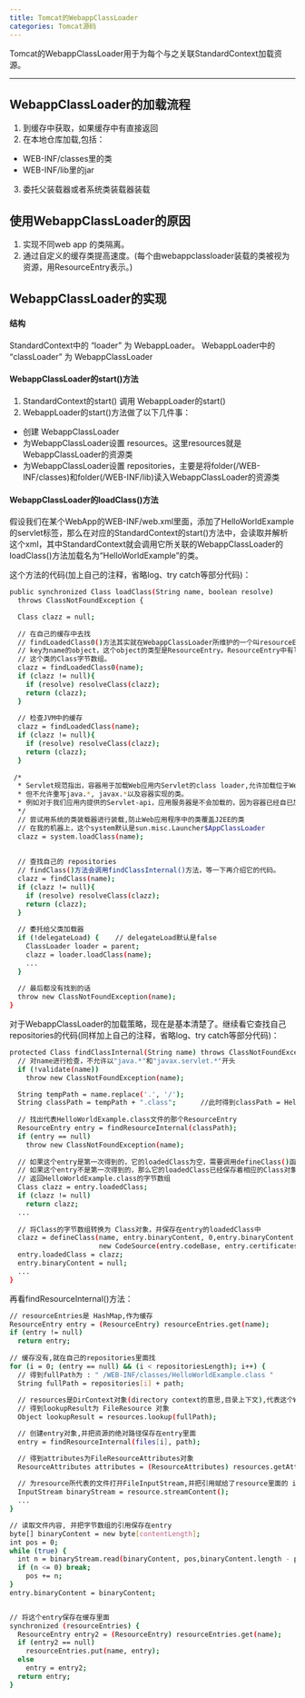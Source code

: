 ```yaml
---
title: Tomcat的WebappClassLoader
categories: Tomcat源码
---
```


Tomcat的WebappClassLoader用于为每个与之关联StandardContext加载资源。

<!--more-->

---

## WebappClassLoader的加载流程
1. 到缓存中获取，如果缓存中有直接返回
2. 在本地仓库加载,包括：
 * WEB-INF/classes里的类
 * WEB-INF/lib里的jar
3. 委托父装载器或者系统类装载器装载

## 使用WebappClassLoader的原因
1. 实现不同web app 的类隔离。
2. 通过自定义的缓存类提高速度。(每个由webappclassloader装载的类被视为资源，用ResourceEntry表示。)

## WebappClassLoader的实现

#### 结构
StandardContext中的 “loader” 为 WebappLoader。
WebappLoader中的 “classLoader” 为 WebappClassLoader

#### WebappClassLoader的start()方法

1. StandardContext的start() 调用 WebappLoader的start()
2. WebappLoader的start()方法做了以下几件事：
 * 创建 WebappClassLoader
 * 为WebappClassLoader设置 resources。这里resources就是WebappClassLoader的资源类
 * 为WebappClassLoader设置 repositories，主要是将folder(/WEB-INF/classes)和folder(/WEB-INF/lib)读入WebappClassLoader的资源类


#### WebappClassLoader的loadClass()方法

假设我们在某个WebApp的WEB-INF/web.xml里面，添加了HelloWorldExample的servlet标签，那么在对应的StandardContext的start()方法中，会读取并解析这个xml，其中StandardContext就会调用它所关联的WebappClassLoader的loadClass()方法加载名为“HelloWorldExample”的类。

这个方法的代码(加上自己的注释，省略log、try catch等部分代码)：
```bash
public synchronized Class loadClass(String name, boolean resolve)
  throws ClassNotFoundException {

  Class clazz = null;
  
  // 在自己的缓存中去找
  // findLoadedClass0()方法其实就在WebappClassLoader所维护的一个叫resourceEntries的HashMap中找
  // key为name的object，这个object的类型是ResourceEntry。ResourceEntry中有loadedClass引用，表示
  // 这个类的Class字节数组。
  clazz = findLoadedClass0(name);
  if (clazz != null){
    if (resolve) resolveClass(clazz);
    return (clazz);
  }
    
  // 检查JVM中的缓存
  clazz = findLoadedClass(name);
  if (clazz != null){
    if (resolve) resolveClass(clazz);
    return (clazz);
  }
  
 /*
  * Servlet规范指出，容器用于加载Web应用内Servlet的class loader,允许加载位于Web应用内的资源。
  * 但不允许重写java.*, javax.*以及容器实现的类。
  * 例如对于我们应用内提供的Servlet-api，应用服务器是不会加载的，因为容器已经自已加载过了。
  */
  // 尝试用系统的类装载器进行装载,防止Web应用程序中的类覆盖J2EE的类
  // 在我的机器上，这个system默认是sun.misc.Launcher$AppClassLoader
  clazz = system.loadClass(name);
  
  
  // 查找自己的 repositories
  // findClass()方法会调用findClassInternal()方法，等一下再介绍它的代码。
  clazz = findClass(name);
  if (clazz != null){
    if (resolve) resolveClass(clazz);
    return (clazz);
  }
  
  // 委托给父类加载器
  if (!delegateLoad) {    // delegateLoad默认是false
    ClassLoader loader = parent;
    clazz = loader.loadClass(name);
    ...
  }
  
  // 最后都没有找到的话
  throw new ClassNotFoundException(name);
}
```
对于WebappClassLoader的加载策略，现在是基本清楚了。继续看它查找自己repositories的代码(同样加上自己的注释，省略log、try catch等部分代码)：
```bash
protected Class findClassInternal(String name) throws ClassNotFoundException{
  // 对name进行检查，不允许以"java.*"和"javax.servlet.*"开头
  if (!validate(name))
    throw new ClassNotFoundException(name);

  String tempPath = name.replace('.', '/');
  String classPath = tempPath + ".class";      //此时得到classPath = HelloWorldExample.class
  
  // 找出代表HelloWorldExample.class文件的那个ResourceEntry
  ResourceEntry entry = findResourceInternal(classPath);
  if (entry == null)
    throw new ClassNotFoundException(name);
    
  // 如果这个entry是第一次得到的，它的loadedClass为空，需要调用defineClass()函数得到相应的Class对象。
  // 如果这个entry不是第一次得到的，那么它的loadedClass已经保存着相应的Class对象。
  // 返回HelloWorldExample.class的字节数组
  Class clazz = entry.loadedClass;
  if (clazz != null)
    return clazz;
  ...
  
  // 将Class的字节数组转换为 Class对象，并保存在entry的loadedClass中
  clazz = defineClass(name, entry.binaryContent, 0,entry.binaryContent.length,
                      new CodeSource(entry.codeBase, entry.certificates));
  entry.loadedClass = clazz;
  entry.binaryContent = null;
  ...
}
```

再看findResourceInternal()方法：
```bash
// resourceEntries是 HashMap,作为缓存
ResourceEntry entry = (ResourceEntry) resourceEntries.get(name);
if (entry != null)
  return entry;
  
// 缓存没有,就在自己的repositories里面找
for (i = 0; (entry == null) && (i < repositoriesLength); i++) {
  // 得到fullPath为 : " /WEB-INF/classes/HelloWorldExample.class "
  String fullPath = repositories[i] + path;
  
  // resources是DirContext对象(directory context的意思,目录上下文),代表这个Webapp的resources
  // 得到lookupResult为 FileResource 对象
  Object lookupResult = resources.lookup(fullPath);

  // 创建entry对象,并把资源的绝对路径保存在entry里面
  entry = findResourceInternal(files[i], path);

  // 得到attributes为FileResourceAttributes对象
  ResourceAttributes attributes = (ResourceAttributes) resources.getAttributes(fullPath);
  
  // 为resource所代表的文件打开FileInputStream,并把引用赋给了resource里面的 inputStream
  InputStream binaryStream = resource.streamContent();
  ...
}

// 读取文件内容, 并把字节数组的引用保存在entry
byte[] binaryContent = new byte[contentLength];
int pos = 0;
while (true) {
  int n = binaryStream.read(binaryContent, pos,binaryContent.length - pos);
  if (n <= 0) break;
    pos += n;
}
entry.binaryContent = binaryContent;


// 将这个entry保存在缓存里面
synchronized (resourceEntries) {
  ResourceEntry entry2 = (ResourceEntry) resourceEntries.get(name);
  if (entry2 == null)
    resourceEntries.put(name, entry);
  else
    entry = entry2;
  return entry;
}
```